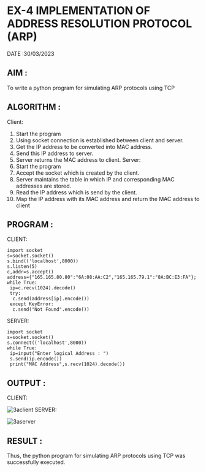 # EX-4 IMPLEMENTATION OF ADDRESS RESOLUTION PROTOCOL (ARP)

DATE :30/03/2023

## AIM :
To write a python program for simulating ARP protocols using TCP

## ALGORITHM :
Client:
1. Start the program
2. Using socket connection is established between client and server.
3. Get the IP address to be converted into MAC address.
4. Send this IP address to server.
5. Server returns the MAC address to client.
Server:
1. Start the program
2. Accept the socket which is created by the client.
3. Server maintains the table in which IP and corresponding MAC addresses are
stored.
4. Read the IP address which is send by the client.
5. Map the IP address with its MAC address and return the MAC address to client

## PROGRAM :
CLIENT:
```
import socket
s=socket.socket()
s.bind(('localhost',8000))
s.listen(5)
c,addr=s.accept()
address={"165.165.80.80":"6A:08:AA:C2","165.165.79.1":"8A:BC:E3:FA"};
while True:
 ip=c.recv(1024).decode()
 try:
  c.send(address[ip].encode())
 except KeyError:
  c.send("Not Found".encode())
```
SERVER:
```
import socket
s=socket.socket()
s.connect(('localhost',8000))
while True:
 ip=input("Enter logical Address : ")
 s.send(ip.encode())
 print("MAC Address",s.recv(1024).decode())
```
## OUTPUT :
CLIENT:

![3aclient](https://github.com/Vanisha0609/EX-4/assets/119104009/002079ec-b94d-41a8-b27a-4d7ed8b21b06)
SERVER:

![3aserver](https://github.com/Vanisha0609/EX-4/assets/119104009/b1544166-5e69-4904-a6fe-411e3bf40c74)

## RESULT :
Thus, the python program for simulating ARP protocols using TCP was successfully 
executed.



